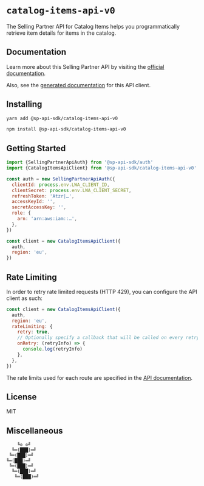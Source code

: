 # `catalog-items-api-v0`

The Selling Partner API for Catalog Items helps you programmatically retrieve item details for items in the catalog.

## Documentation

Learn more about this Selling Partner API by visiting the [official documentation](https://github.com/amzn/selling-partner-api-docs/tree/main/references/catalog-items-api/catalogItemsV0.md).

Also, see the [generated documentation](https://bizon.github.io/selling-partner-api-sdk/modules/_sp_api_sdk_catalog_items_api_v0.html) for this API client.

## Installing

```sh
yarn add @sp-api-sdk/catalog-items-api-v0
```

```sh
npm install @sp-api-sdk/catalog-items-api-v0
```

## Getting Started

```javascript
import {SellingPartnerApiAuth} from '@sp-api-sdk/auth'
import {CatalogItemsApiClient} from '@sp-api-sdk/catalog-items-api-v0'

const auth = new SellingPartnerApiAuth({
  clientId: process.env.LWA_CLIENT_ID,
  clientSecret: process.env.LWA_CLIENT_SECRET,
  refreshToken: 'Atzr|…',
  accessKeyId: '',
  secretAccessKey: '',
  role: {
    arn: 'arn:aws:iam::…',
  },
})

const client = new CatalogItemsApiClient({
  auth,
  region: 'eu',
})
```

## Rate Limiting

In order to retry rate limited requests (HTTP 429), you can configure the API client as such:

```javascript
const client = new CatalogItemsApiClient({
  auth,
  region: 'eu',
  rateLimiting: {
    retry: true,
    // Optionally specify a callback that will be called on every retry.
    onRetry: (retryInfo) => {
      console.log(retryInfo)
    },
  },
})
```

The rate limits used for each route are specified in the [API documentation]((https://github.com/amzn/selling-partner-api-docs/tree/main/references/catalog-items-api/catalogItemsV0.md)).

## License

MIT

## Miscellaneous

```
    ╚⊙ ⊙╝
  ╚═(███)═╝
 ╚═(███)═╝
╚═(███)═╝
 ╚═(███)═╝
  ╚═(███)═╝
   ╚═(███)═╝
```
